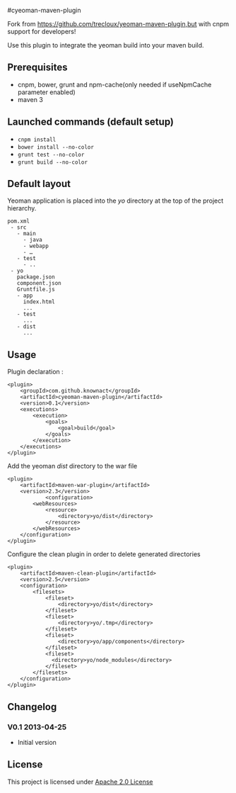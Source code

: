 #cyeoman-maven-plugin

Fork from https://github.com/trecloux/yeoman-maven-plugin,but with cnpm support for developers!



Use this plugin to integrate the yeoman build into your maven build.
## Prerequisites
* cnpm, bower, grunt and npm-cache(only needed if useNpmCache parameter enabled)
* maven 3

## Launched commands (default setup)
* `cnpm install`
* `bower install --no-color`
* `grunt test --no-color`
* `grunt build --no-color`

## Default layout
Yeoman application is placed into the *yo* directory at the top of the project hierarchy.

	pom.xml
	 - src
	   - main
	     - java
	     - webapp
	     - …
	   - test
	     - ..
	 - yo
	   package.json
	   component.json
	   Gruntfile.js
	   - app
	     index.html
	     ...
	   - test
	     ...
	   - dist
	     ...
## Usage
Plugin declaration :

	<plugin>
   		<groupId>com.github.knownact</groupId>
   	    <artifactId>cyeoman-maven-plugin</artifactId>
   	    <version>0.1</version>
   	    <executions>
   	    	<execution>
   	        	<goals>
   	            	<goal>build</goal>
   	            </goals>
   	        </execution>
   	    </executions>
   	</plugin>

Add the yeoman *dist* directory to the war file

    <plugin>
        <artifactId>maven-war-plugin</artifactId>
        <version>2.3</version>
				<configuration>
            <webResources>
                <resource>
                    <directory>yo/dist</directory>
                </resource>
            </webResources>
        </configuration>
    </plugin>

Configure the clean plugin in order to delete generated directories


    <plugin>
        <artifactId>maven-clean-plugin</artifactId>
        <version>2.5</version>
        <configuration>
            <filesets>
                <fileset>
                    <directory>yo/dist</directory>
                </fileset>
                <fileset>
                    <directory>yo/.tmp</directory>
                </fileset>
                <fileset>
                	<directory>yo/app/components</directory>
                </fileset>
                <fileset>
                  <directory>yo/node_modules</directory>
                </fileset>
            </filesets>
        </configuration>
    </plugin>

## Changelog

### V0.1 2013-04-25
* Initial version

## License
This project is licensed under [Apache 2.0 License](http://www.apache.org/licenses/LICENSE-2.0.html)
